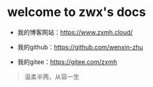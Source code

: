# welcome to zwx's docs

<!-- - 镜像网站：<http://www.wxzhu.top/> -->

- 我的博客网站：<https://www.zxmh.cloud/>

- 我的github：<https://github.com/wenxin-zhu>

- 我的gitee：<https://gitee.com/zxmh>

> 温柔半两，从容一生

<br/>
<br/>
<br/>
<br/>
<br/>
<br/>
<br/>
<br/>
<br/>
<br/>
<br/>
<br/>
<br/>
<br/>
<br/>
<br/>
<br/>
<br/>
<br/>
<br/>